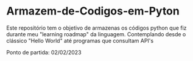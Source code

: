 # Armazem-de-Codigos-em-Pyton

Este repositório tem o objetivo de armazenas os códigos python que fiz durante meu "learning roadmap" da linguagem. Contemplando desde o clássico "Hello World" até programas que consultam API's

Ponto de partida: 02/02/2023
